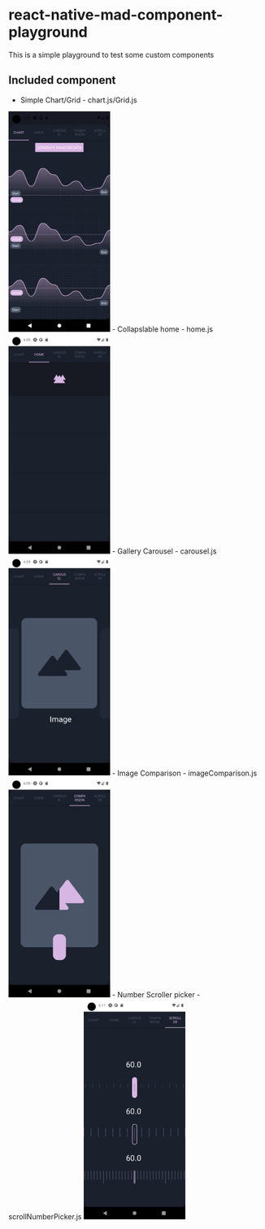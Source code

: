# react-native-mad-component-playground
This is a simple playground to test some custom components

## Included component 
- Simple Chart/Grid - chart.js/Grid.js
<img src="screenshot/Screenshot_1638475244.png" width="200" />
- Collapslable home - home.js
<img src="screenshot/Screenshot_1638468588.png" width="200" />
- Gallery Carousel - carousel.js
<img src="screenshot/Screenshot_1638468596.png" width="200" />
- Image Comparison - imageComparison.js
<img src="screenshot/Screenshot_1638468600.png" width="200" />
- Number Scroller picker - scrollNumberPicker.js
<img src="screenshot/Screenshot_1638468671.png" width="200" />

